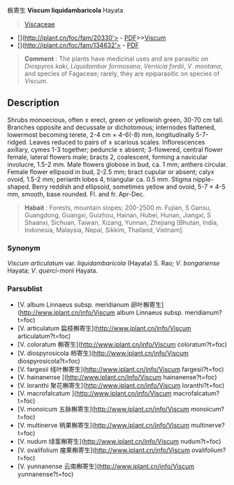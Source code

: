 枫寄生 **Viscum liquidambaricola** Hayata

> [Viscaceae](http://www.iplant.cn/info/Viscaceae?t=foc)
* [](http://iplant.cn/foc/fam/20330'> - [PDF](http://iplant.cn/foc/pdf/Viscaceae.pdf)>>[Viscum](http://www.iplant.cn/info/Viscum?t=foc)
* [](http://iplant.cn/foc/fam/134632'> - [PDF](http://www.iplant.cn/foc/pdf/Viscum.pdf)

> **Comment** : 
> The plants have medicinal uses and are parasitic on *Diospyros* *kaki*, *Liquidambar* *formosana*, *Vernicia* *fordii*, *V*. *montana*, and species of Fagaceae; rarely, they are epiparasitic on species of *Viscum*.

## Description

Shrubs monoecious, often ± erect, green or yellowish green, 30-70 cm tall. Branches opposite and decussate or dichotomous; internodes flattened, lowermost becoming terete, 2-4 cm × 4-6(-8) mm, longitudinally 5-7-ridged. Leaves reduced to pairs of ± scarious scales. Inflorescences axillary, cymes 1-3 together; peduncle ± absent; 3-flowered, central flower female, lateral flowers male; bracts 2, coalescent, forming a navicular involucre, 1.5-2 mm. Male flowers globose in bud, ca. 1 mm; anthers circular. Female flower ellipsoid in bud, 2-2.5 mm; bract cupular or absent; calyx ovoid, 1.5-2 mm; perianth lobes 4, triangular ca. 0.5 mm. Stigma nipple-shaped. Berry reddish and ellipsoid, sometimes yellow and ovoid, 5-7 × 4-5 mm, smooth, base rounded. Fl. and fr. Apr-Dec.

> **Habait** : 
> Forests, mountain slopes; 200-2500 m. Fujian, S Gansu, Guangdong, Guangxi, Guizhou, Hainan, Hubei, Hunan, Jiangxi, S Shaanxi, Sichuan, Taiwan, Xizang, Yunnan, Zhejiang [Bhutan, India, Indonesia, Malaysia, Nepal, Sikkim, Thailand, Vietnam].

### Synonym
*Viscum* *articulatum* var. *liquidambaricola* (Hayata) S. Rao; *V*. *bongariense* Hayata; *V*. *querci*-*morii* Hayata.

### Parsublist

* [V.  album Linnaeus subsp. meridianum  卵叶槲寄生](http://www.iplant.cn/info/Viscum album Linnaeus subsp. meridianum?t=foc)
* [V.  articulatum  扁枝槲寄生](http://www.iplant.cn/info/Viscum articulatum?t=foc)
* [V.  coloratum  槲寄生](http://www.iplant.cn/info/Viscum coloratum?t=foc)
* [V.  diospyrosicola  柿寄生](http://www.iplant.cn/info/Viscum diospyrosicola?t=foc)
* [V.  fargesii  线叶槲寄生](http://www.iplant.cn/info/Viscum fargesii?t=foc)
* [V.  hainanense  ](http://www.iplant.cn/info/Viscum hainanense?t=foc)
* [V.  loranthi  聚花槲寄生](http://www.iplant.cn/info/Viscum loranthi?t=foc)
* [V.  macrofalcatum  ](http://www.iplant.cn/info/Viscum macrofalcatum?t=foc)
* [V.  monoicum  五脉槲寄生](http://www.iplant.cn/info/Viscum monoicum?t=foc)
* [V.  multinerve  柄果槲寄生](http://www.iplant.cn/info/Viscum multinerve?t=foc)
* [V.  nudum  绿茎槲寄生](http://www.iplant.cn/info/Viscum nudum?t=foc)
* [V.  ovalifolium  瘤果槲寄生](http://www.iplant.cn/info/Viscum ovalifolium?t=foc)
* [V.  yunnanense  云南槲寄生](http://www.iplant.cn/info/Viscum yunnanense?t=foc)
